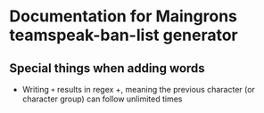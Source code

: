# Documentation for Maingrons teamspeak-ban-list generator

## Special things when adding words
- Writing `+` results in regex +, meaning the previous character (or character group) can follow unlimited times
